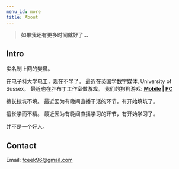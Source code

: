 ```yaml
---
menu_id: more
title: About
---
```


> **如果我还有更多时间就好了...**

## Intro

实名制上网的樊晨。

在电子科大学电工，现在不学了。
最近在英国学数字媒体, University of Sussex。
最近也在胖布丁工作室做游戏。 我们的狗狗游戏: **[Mobile](https://www.taptap.com/app/215417) | [PC](https://www.wegame.com.cn/store/2008080/)**

擅长挖坑不填。
最近因为有晚间直播干活的环节，有开始填坑了。

擅长学而不精。
最近因为有晚间直播学习的环节，有开始学习了。

并不是一个好人。

## Contact

Email: fceek96@gmail.com